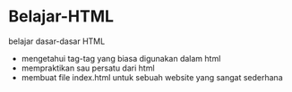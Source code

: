 # Belajar-HTML
belajar dasar-dasar HTML
* mengetahui tag-tag yang biasa digunakan dalam html
* mempraktikan sau persatu dari html
* membuat file index.html untuk sebuah website yang sangat sederhana
